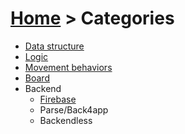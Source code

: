 # [Home](index.html) > Categories

- [Data structure](datastructure.index.html)
- [Logic](logic.index.html)
- [Movement behaviors](movement.index.html)
- [Board](board.index.html)
- Backend
  - [Firebase](firebase.index.html)
  - Parse/Back4app
  - Backendless